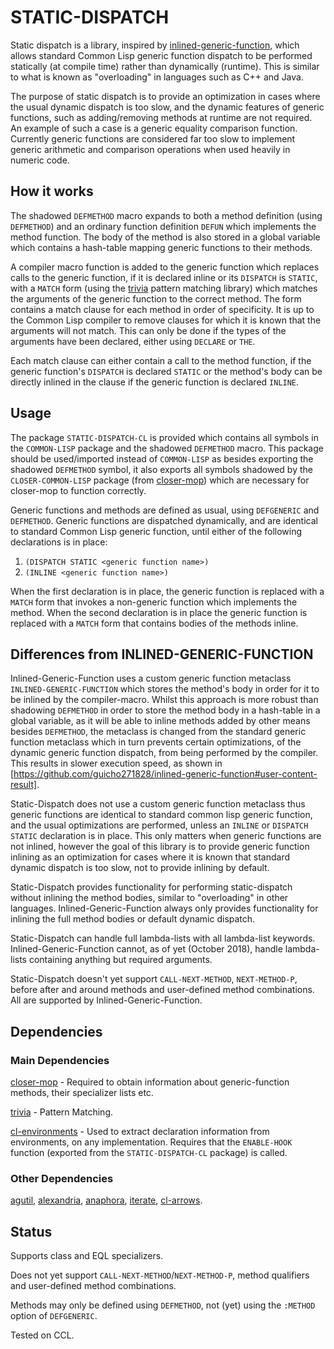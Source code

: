 # STATIC-DISPATCH

Static dispatch is a library, inspired by
[inlined-generic-function](https://github.com/guicho271828/inlined-generic-function),
which allows standard Common Lisp generic function dispatch to be
performed statically (at compile time) rather than dynamically
(runtime). This is similar to what is known as "overloading" in
languages such as C++ and Java.

The purpose of static dispatch is to provide an optimization in cases
where the usual dynamic dispatch is too slow, and the dynamic features
of generic functions, such as adding/removing methods at runtime are
not required. An example of such a case is a generic equality
comparison function. Currently generic functions are considered far
too slow to implement generic arithmetic and comparison operations
when used heavily in numeric code.

## How it works

The shadowed `DEFMETHOD` macro expands to both a method definition
(using `DEFMETHOD`) and an ordinary function definition `DEFUN` which
implements the method function. The body of the method is also stored
in a global variable which contains a hash-table mapping generic
functions to their methods.

A compiler macro function is added to the generic function which
replaces calls to the generic function, if it is declared inline or
its `DISPATCH` is `STATIC`, with a `MATCH` form (using the
[trivia](https://github.com/guicho271828/trivia) pattern matching
library) which matches the arguments of the generic function to the
correct method. The form contains a match clause for each method in
order of specificity. It is up to the Common Lisp compiler to remove
clauses for which it is known that the arguments will not match. This
can only be done if the types of the arguments have been declared,
either using `DECLARE` or `THE`.

Each match clause can either contain a call to the method function, if
the generic function's `DISPATCH` is declared `STATIC` or the method's
body can be directly inlined in the clause if the generic function is
declared `INLINE`.


## Usage

The package `STATIC-DISPATCH-CL` is provided which contains all
symbols in the `COMMON-LISP` package and the shadowed `DEFMETHOD`
macro. This package should be used/imported instead of `COMMON-LISP`
as besides exporting the shadowed `DEFMETHOD` symbol, it also exports
all symbols shadowed by the `CLOSER-COMMON-LISP` package (from
[closer-mop](https://github.com/pcostanza/closer-mop)) which are
necessary for closer-mop to function correctly.

Generic functions and methods are defined as usual, using `DEFGENERIC`
and `DEFMETHOD`. Generic functions are dispatched dynamically, and are
identical to standard Common Lisp generic function, until either of
the following declarations is in place:

   1. `(DISPATCH STATIC <generic function name>)`
   2. `(INLINE <generic function name>)`


When the first declaration is in place, the generic function is
replaced with a `MATCH` form that invokes a non-generic function which
implements the method. When the second declaration is in place the
generic function is replaced with a `MATCH` form that contains bodies
of the methods inline.


## Differences from INLINED-GENERIC-FUNCTION

Inlined-Generic-Function uses a custom generic function metaclass
`INLINED-GENERIC-FUNCTION` which stores the method's body in order for
it to be inlined by the compiler-macro. Whilst this approach is more
robust than shadowing `DEFMETHOD` in order to store the method body in
a hash-table in a global variable, as it will be able to inline
methods added by other means besides `DEFMETHOD`, the metaclass is
changed from the standard generic function metaclass which in turn
prevents certain optimizations, of the dynamic generic function
dispatch, from being performed by the compiler. This results in slower
execution speed, as shown in
[https://github.com/guicho271828/inlined-generic-function#user-content-result].

Static-Dispatch does not use a custom generic function metaclass thus
generic functions are identical to standard common lisp generic
function, and the usual optimizations are performed, unless an
`INLINE` or `DISPATCH STATIC` declaration is in place. This only
matters when generic functions are not inlined, however the goal of
this library is to provide generic function inlining as an
optimization for cases where it is known that standard dynamic
dispatch is too slow, not to provide inlining by default.

Static-Dispatch provides functionality for performing static-dispatch
without inlining the method bodies, similar to "overloading" in other
languages. Inlined-Generic-Function always only provides functionality
for inlining the full method bodies or default dynamic dispatch.

Static-Dispatch can handle full lambda-lists with all lambda-list
keywords. Inlined-Generic-Function cannot, as of yet (October 2018),
handle lambda-lists containing anything but required arguments.

Static-Dispatch doesn't yet support `CALL-NEXT-METHOD`,
`NEXT-METHOD-P`, before after and around methods and user-defined
method combinations. All are supported by Inlined-Generic-Function.

## Dependencies

### Main Dependencies

[closer-mop](https://github.com/pcostanza/closer-mop) - Required to
obtain information about generic-function methods, their specializer
lists etc.

[trivia](https://github.com/guicho271828/trivia) - Pattern Matching.

[cl-environments](https://github.com/alex-gutev/cl-environments) -
Used to extract declaration information from environments, on any
implementation. Requires that the `ENABLE-HOOK` function (exported
from the `STATIC-DISPATCH-CL` package) is called.


### Other Dependencies

[agutil](https://github.com/alex-gutev/agutil), [alexandria](https://gitlab.common-lisp.net/alexandria/alexandria), [anaphora](https://github.com/tokenrove/anaphora), [iterate](https://gitlab.common-lisp.net/iterate/iterate), [cl-arrows](https://github.com/nightfly19/cl-arrows).


## Status

Supports class and EQL specializers.

Does not yet support `CALL-NEXT-METHOD`/`NEXT-METHOD-P`, method
qualifiers and user-defined method combinations.

Methods may only be defined using `DEFMETHOD`, not (yet) using the
`:METHOD` option of `DEFGENERIC`.

Tested on CCL.
